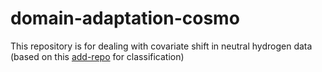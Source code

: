 # domain-adaptation-cosmo
This repository is for dealing with covariate shift in neutral hydrogen data (based on this [add-repo](https://github.com/corenel/pytorch-adda/tree/master) for classification)
